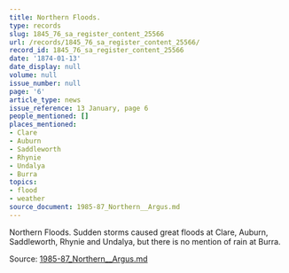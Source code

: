 ```yaml
---
title: Northern Floods.
type: records
slug: 1845_76_sa_register_content_25566
url: /records/1845_76_sa_register_content_25566/
record_id: 1845_76_sa_register_content_25566
date: '1874-01-13'
date_display: null
volume: null
issue_number: null
page: '6'
article_type: news
issue_reference: 13 January, page 6
people_mentioned: []
places_mentioned:
- Clare
- Auburn
- Saddleworth
- Rhynie
- Undalya
- Burra
topics:
- flood
- weather
source_document: 1985-87_Northern__Argus.md
---
```


Northern Floods.  Sudden storms caused great floods at Clare, Auburn, Saddleworth, Rhynie and Undalya, but there is no mention of rain at Burra.

Source: [1985-87_Northern__Argus.md](/downloads/markdown/1985-87_Northern__Argus.md)

